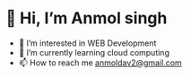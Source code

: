 # 👋 Hi, I’m Anmol singh
- 👀 I’m interested in WEB Development
- 🌱 I’m currently learning cloud computing
- 📫 How to reach me anmoldav2@gmail.com

<!---
anmolsingh08/anmolsingh08 is a ✨ special ✨ repository because its `README.md` (this file) appears on your GitHub profile.
You can click the Preview link to take a look at your changes.
--->
